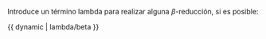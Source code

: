 Introduce un término lambda para realizar alguna $\beta$-reducción, si es posible:

{{ dynamic | lambda/beta }}